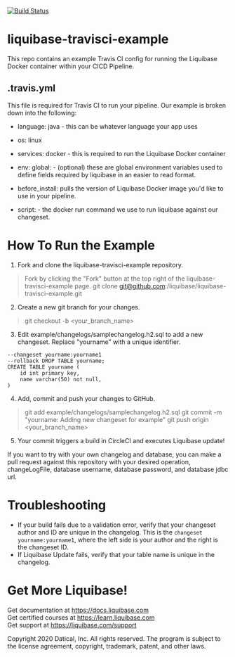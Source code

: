 [![Build Status](https://travis-ci.com/liquibase/liquibase-travisci-example.svg?branch=main)](https://travis-ci.com/liquibase/liquibase-travisci-example)

# liquibase-travisci-example
This repo contains an example Travis CI config for running the Liquibase Docker container within your CICD Pipeline.

## .travis.yml
This file is required for Travis CI to run your pipeline.  Our example is broken down into the following:

* language: java - this can be whatever language your app uses

* os: linux

* services: docker - this is required to run the Liquibase Docker container

* env: global: - (optional) these are global environment variables used to define fields required by liquibase in an easier to read format.

* before_install: pulls the version of Liquibase Docker image you'd like to use in your pipeline.

* script: - the docker run command we use to run liquibase against our changeset.

# How To Run the Example

1. Fork and clone the liquibase-travisci-example repository.
> Fork by clicking the "Fork" button at the top right of the liquibase-travisci-example page.
> git clone git@github.com:<YOURFORK>/liquibase/liquibase-travisci-example.git
2. Create a new git branch for your changes.
> git checkout -b <your_branch_name>
3. Edit example/changelogs/samplechangelog.h2.sql to add a new changeset. Replace "yourname" with a unique identifier.
```
--changeset yourname:yourname1
--rollback DROP TABLE yourname;
CREATE TABLE yourname (
    id int primary key,
    name varchar(50) not null,
)
```

4. Add, commit and push your changes to GitHub.
> git add example/changelogs/samplechangelog.h2.sql
> git commit -m "yourname: Adding new changeset for example"
> git push origin <your_branch_name>
5. Your commit triggers a build in CircleCI and executes Liquibase update!

If you want to try with your own changelog and database, you can make a pull request against this repository with your desired operation, changeLogFile, database username, database password, and database jdbc url.

 
 # Troubleshooting
 * If your build fails due to a validation error, verify that your changeset author and ID are unique in the changelog. This is the `changeset yourname:yourname1`, where the left side is your author and the right is the changeset ID.
 * If Liquibase Update fails, verify that your table name is unique in the changelog.

# Get More Liquibase!
Get documentation at https://docs.liquibase.com      
Get certified courses at https://learn.liquibase.com  
Get support at https://liquibase.com/support         


Copyright 2020 Datical, Inc. All rights reserved. The program is subject to the 
license agreement, copyright, trademark, patent, and other laws.
